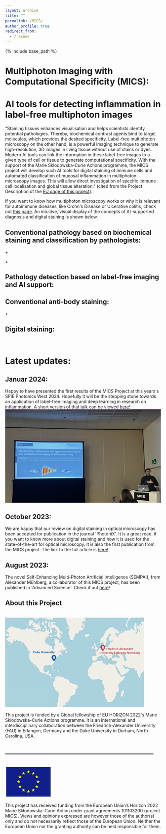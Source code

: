 ```yaml
---
layout: archive
title: ""
permalink: /MICS/
author_profile: true
redirect_from:
  - /resume
---
```


{% include base_path %}
# Multiphoton Imaging with Computational Specificity (MICS): 
# AI tools for detecting inflammation in label-free multiphoton images
 

"Staining tissues enhances visualisation and helps scientists identify potential pathologies. Thereby, biochemical contrast agents bind to target molecules, which provides the desired specificity. Label-free multiphoton microscopy on the other hand, is a powerful imaging technique to generate high-resolution, 3D images in living tissue without use of stains or dyes. Modern AI tools can link the information in these label-free images to a given type of cell or tissue to generate computational specificity. With the support of the Marie Skłodowska-Curie Actions programme, the MICS project will develop such AI tools for digital staining of immune cells and automated classification of mucosal inflammation in multiphoton microscopy images. This will allow direct investigation of specific immune cell localisation and global tissue alteration." (cited from the Project Description of the [EU page of this project](https://doi.org/10.3030/101103200)). <br />  
 
 
If you want to know how multiphoton microscopy works or why it is relevant for autoimmune diseases, like Crohn's Disease or Ulcerative colitis, check out [this page](https://lucaskreiss.github.io//research/).
An intuitive, visual display of the concepts of AI-supported diagnosis and digital staining is shown below.

## Conventional pathology based on biochemical staining and classification by pathologists:
 
<i class="fa-solid fa-lungs fa-2xl"></i>  + <i class="fa-solid fa-flask-vial fa-2xl"></i> <i class="fa-solid fa-arrow-right"></i>  <i class="fa-solid fa-microscope fa-2xl"></i> <i class="fa-solid fa-arrow-right"></i> <i class="fa-solid fa-user-doctor fa-2xl"></i>  <i class="fa-solid fa-arrow-right"></i> <i class="fa-solid fa-check fa-xl" style="color: #008000;"></i>
 
<i class="fa-solid fa-lungs-virus fa-2xl"></i>  + <i class="fa-solid fa-flask-vial fa-2xl"></i> <i class="fa-solid fa-arrow-right"></i>  <i class="fa-solid fa-microscope fa-2xl"></i> <i class="fa-solid fa-arrow-right"></i> <i class="fa-solid fa-user-doctor fa-2xl"></i>  <i class="fa-solid fa-arrow-right"></i> <i class="fa-solid fa-x fa-xl" style="color: #800040;"></i>

  
## Pathology detection based on label-free imaging and AI support:
 
<i class="fa-solid fa-lungs fa-2xl"></i> <i class="fa-solid fa-arrow-right"></i>  <i class="fa-solid fa-microscope fa-2xl"></i> <i class="fa-solid fa-arrow-right"></i> <i class="fa-solid fa-microchip fa-2xl"></i>  <i class="fa-solid fa-arrow-right"></i> <i class="fa-solid fa-check fa-xl" style="color: #008000;"></i>
 
<i class="fa-solid fa-lungs-virus fa-2xl"></i> <i class="fa-solid fa-arrow-right"></i>  <i class="fa-solid fa-microscope fa-2xl"></i> <i class="fa-solid fa-arrow-right"></i> <i class="fa-solid fa-microchip fa-2xl"></i> <i class="fa-solid fa-arrow-right"></i> <i class="fa-solid fa-x fa-xl" style="color: #800040;"></i>



## Conventional anti-body staining: 
 
<i class="fa-solid fa-bacteria fa-2xl"></i> + <i class="fa-solid fa-flask-vial fa-2xl"></i> <i class="fa-solid fa-arrow-right"></i> <i class="fa-solid fa-bacteria fa-2xl" style="color: #00ff00;"></i> <i class="fa-solid fa-arrow-right"></i> <i class="fa-solid fa-microscope fa-2xl"></i> 
 
## Digital staining: 
 
<i class="fa-solid fa-bacteria fa-2xl"></i> <i class="fa-solid fa-arrow-right"></i> <i class="fa-solid fa-microscope fa-2xl"></i> <i class="fa-solid fa-arrow-right"></i> <i class="fa-solid fa-microchip fa-2xl"></i> <i class="fa-solid fa-arrow-right"></i> <i class="fa-solid fa-bacteria fa-2xl" style="color: #00ff00;"></i>  <br /> 
 

  
# Latest updates: 

## Januar 2024: 
Happy to have presented the first results of the MICS Project at this years's SPIE Photonics West 2024. Hopefully it will be the stepping stone towards an application of label-free imaging and deep learning in research on inflammation. A short version of that talk can be viewed [here!](https://www.youtube.com/watch?v=vQGPr9gr9TY) 
<br/><img src='/images/2024_PW24_Foto_of_talk.jpg' style="width:550px">
 
## October 2023: 
We are happy that our review on digital staining in optical microscopy has been accepted for publication in the journal 'PhotoniX'. It is a great read, if you want to know more about digital staining and how it is used for the state-of-the-art for optical microscopy. It is also the first publication from the MICS project. The link to the full article is [here!](https://doi.org/10.1186/s43074-023-00113-4) 
 
## August 2023: 
The novel Self-Enhancing Multi-Photon Artificial Intelligence (SEMPAI), from Alexander Mühlberg, a collaborator of this MICS project, has been published in 'Advanced Science'. Check it out [here](https://doi.org/10.1002/advs.202206319)!


 
   
## About this Project

<br/><img src='/images/World_map_MICS.png' style="width:450px">
 
This project is funded by a Global fellowship of EU HORIZON 2022's Marie Skłodowska-Curie Actions programme. It is an international and interdisciplinary collaboration between the Friedrich-Alexander University (FAU) in Erlangen, Germany and the Duke University in Durham, North Carolina, USA.


  
## ________________________________________________

<br/><img src='/images/EU_flag.jpg' style="width:150px">

This project has received funding from the European Union’s Horizon 2022 Marie Skłodowska-Curie Action under grant agreements 101103200 (project MICS). Views and opinions expressed are however those of the author(s) only and do not necessarily reflect those of the European Union. Neither the European Union nor the granting authority can be held responsible for them.
